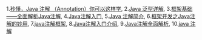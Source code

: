 1.[秒懂，Java 注解 （Annotation）你可以这样学](http://blog.csdn.net/briblue/article/details/73824058),   2.[Java 泛型详解](http://www.importnew.com/26387.html),   3.[框架基础——全面解析Java注解](http://www.cnblogs.com/Qian123/p/5256084.html),   4.[Java注解入门](http://www.cnblogs.com/linjiqin/p/4441691.html),   5.[Java 注解简介](http://www.cnblogs.com/xuningchuanblogs/p/7763225.html),   6.[框架开发之Java注解的妙用](http://www.importnew.com/23564.html),   7.[java注解框架](http://www.cnblogs.com/deman/p/5519901.html),   8.[Java注解入门介绍](http://blog.csdn.net/lb850747906/article/details/52145346),    9.[Java注解全面解析](http://www.cnblogs.com/longshiyVip/p/5189525.html),   10.[java 注解](http://www.cnblogs.com/xiaomoxian/p/5199601.html)
